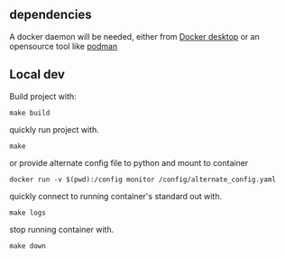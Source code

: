 ## dependencies
A docker daemon will be needed, either from [Docker desktop](https://www.docker.com/products/docker-desktop/)
or an opensource tool like [podman](https://podman.io/)

## Local dev
Build project with:
```
make build
```

quickly run project with.
```
make
```
or provide alternate config file to python and mount to container
```
docker run -v $(pwd):/config monitor /config/alternate_config.yaml
```

quickly connect to running container's standard out with.
```
make logs
```

stop running container with.
```
make down
```
